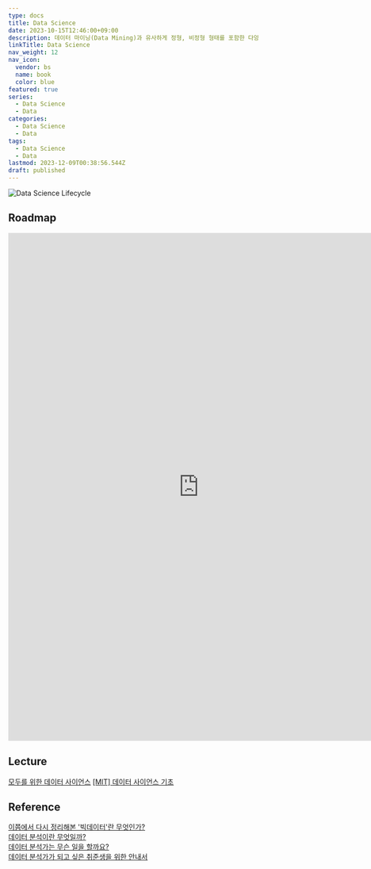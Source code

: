 ```yaml
---
type: docs
title: Data Science
date: 2023-10-15T12:46:00+09:00
description: 데이터 마이닝(Data Mining)과 유사하게 정형, 비정형 형태를 포함한 다양한 데이터로부터 지식과 인사이트를 추출하는 과정에서 과학적 방법론, 프로세스, 알고리즘, 시스템을 동원하는 융합 분야
linkTitle: Data Science
nav_weight: 12
nav_icon:
  vendor: bs
  name: book
  color: blue
featured: true
series:
  - Data Science
  - Data
categories:
  - Data Science
  - Data
tags:
  - Data Science
  - Data
lastmod: 2023-12-09T00:38:56.544Z
draft: published
---
```


![Data Science Lifecycle](/data/data-science-lifecycle.png#center "https://medium.com/@milanbhadja7932/data-cleaning-in-data-science-e8d0c0d3efdf")

## Roadmap

<p align="center">
<iframe width="768" height="1024" src="https://roadmap.sh/ai-data-scientist?s=652b754df43a58c923ce9d26" frameborder="0" allow="accelerometer; autoplay; encrypted-media; gyroscope; picture-in-picture" allowfullscreen></iframe>
</p>

## Lecture

[모두를 위한 데이터 사이언스](https://www.boostcourse.org/ds101)
[[MIT] 데이터 사이언스 기초](https://www.boostcourse.org/ds201)

## Reference

[이쯤에서 다시 정리해본 '빅데이터'란 무엇인가?](https://yozm.wishket.com/magazine/detail/2264/)  
[데이터 분석이란 무엇일까?](https://yozm.wishket.com/magazine/detail/1567/)  
[데이터 분석가는 무슨 일을 할까요?](https://yozm.wishket.com/magazine/detail/1571/)  
[데이터 분석가가 되고 싶은 취준생을 위한 안내서](https://yozm.wishket.com/magazine/detail/1649/)
